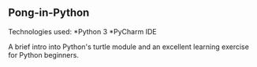 ## Pong-in-Python

Technologies used: 
*Python 3 
*PyCharm IDE

A brief intro into Python's turtle module and an excellent learning exercise for Python beginners. 
